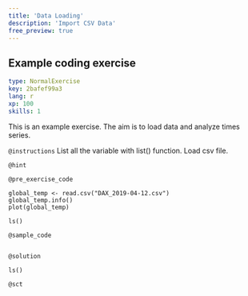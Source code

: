 ```yaml
---
title: 'Data Loading'
description: 'Import CSV Data'
free_preview: true
---
```


## Example coding exercise

```yaml
type: NormalExercise
key: 2bafef99a3
lang: r
xp: 100
skills: 1
```

This is an example exercise. The aim is to load data and analyze times series.

`@instructions`
List all the variable with list() function.
Load csv file.

`@hint`


`@pre_exercise_code`
```{r}
global_temp <- read.csv("DAX_2019-04-12.csv")
global_temp.info()
plot(global_temp)

ls()

```

`@sample_code`
```{r}

```

`@solution`
```{r}
ls()

```

`@sct`
```{r}

```

